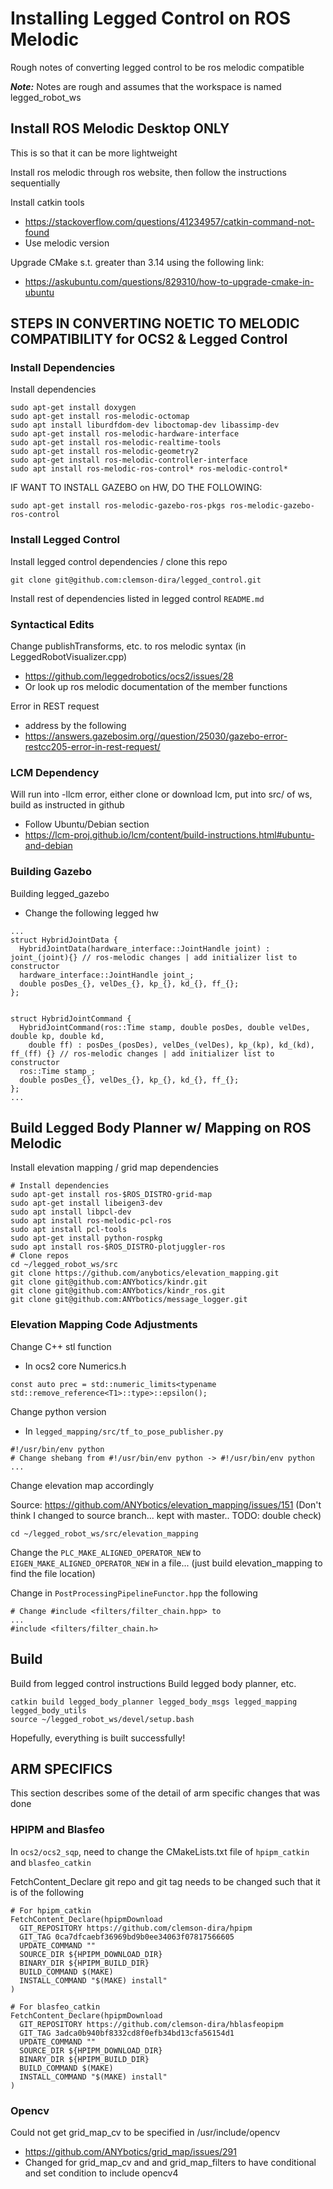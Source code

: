 # Installing Legged Control on ROS Melodic
Rough notes of converting legged control to be ros melodic compatible

***Note:*** Notes are rough and assumes that the workspace is named legged_robot_ws


## Install ROS Melodic Desktop ONLY
This is so that it can be more lightweight

Install ros melodic through ros website, then follow the instructions sequentially

Install catkin tools
- https://stackoverflow.com/questions/41234957/catkin-command-not-found
- Use melodic version

Upgrade CMake s.t. greater than 3.14 using the following link:
- https://askubuntu.com/questions/829310/how-to-upgrade-cmake-in-ubuntu




## STEPS IN CONVERTING NOETIC TO MELODIC COMPATIBILITY for OCS2 & Legged Control
### Install Dependencies
Install dependencies
```
sudo apt-get install doxygen
sudo apt-get install ros-melodic-octomap
sudo apt install liburdfdom-dev liboctomap-dev libassimp-dev
sudo apt-get install ros-melodic-hardware-interface
sudo apt-get install ros-melodic-realtime-tools
sudo apt-get install ros-melodic-geometry2
sudo apt-get install ros-melodic-controller-interface
sudo apt install ros-melodic-ros-control* ros-melodic-control*
```
IF WANT TO INSTALL GAZEBO on HW, DO THE FOLLOWING:
```
sudo apt-get install ros-melodic-gazebo-ros-pkgs ros-melodic-gazebo-ros-control
```

### Install Legged Control
Install legged control dependencies / clone this repo
```
git clone git@github.com:clemson-dira/legged_control.git
```
Install rest of dependencies listed in legged control `README.md`

### Syntactical Edits
Change publishTransforms, etc. to ros melodic syntax (in LeggedRobotVisualizer.cpp)
- https://github.com/leggedrobotics/ocs2/issues/28
- Or look up ros melodic documentation of the member functions

Error in REST request
- address by the following
- https://answers.gazebosim.org//question/25030/gazebo-error-restcc205-error-in-rest-request/

### LCM Dependency
Will run into -llcm error, either clone or download lcm, put into src/ of ws, build as instructed in github
- Follow Ubuntu/Debian section
- https://lcm-proj.github.io/lcm/content/build-instructions.html#ubuntu-and-debian

### Building Gazebo 
Building legged_gazebo
- Change the following legged hw
```
...
struct HybridJointData {
  HybridJointData(hardware_interface::JointHandle joint) : joint_(joint){} // ros-melodic changes | add initializer list to constructor
  hardware_interface::JointHandle joint_;
  double posDes_{}, velDes_{}, kp_{}, kd_{}, ff_{};
};


struct HybridJointCommand {
  HybridJointCommand(ros::Time stamp, double posDes, double velDes, double kp, double kd, 
    double ff) : posDes_(posDes), velDes_(velDes), kp_(kp), kd_(kd), ff_(ff) {} // ros-melodic changes | add initializer list to constructor
  ros::Time stamp_;
  double posDes_{}, velDes_{}, kp_{}, kd_{}, ff_{};
};
...
```

## Build Legged Body Planner w/ Mapping on ROS Melodic
Install elevation mapping / grid map dependencies

```
# Install dependencies
sudo apt-get install ros-$ROS_DISTRO-grid-map
sudo apt-get install libeigen3-dev
sudo apt install libpcl-dev
sudo apt install ros-melodic-pcl-ros
sudo apt install pcl-tools
sudo apt-get install python-rospkg
sudo apt install ros-$ROS_DISTRO-plotjuggler-ros
# Clone repos
cd ~/legged_robot_ws/src
git clone https://github.com/anybotics/elevation_mapping.git
git clone git@github.com:ANYbotics/kindr.git
git clone git@github.com:ANYbotics/kindr_ros.git
git clone git@github.com:ANYbotics/message_logger.git
```
### Elevation Mapping Code Adjustments
Change C++ stl function
- In ocs2 core Numerics.h
```
const auto prec = std::numeric_limits<typename std::remove_reference<T1>::type>::epsilon();
```
Change python version
- In `legged_mapping/src/tf_to_pose_publisher.py`
```
#!/usr/bin/env python
# Change shebang from #!/usr/bin/env python -> #!/usr/bin/env python
...
```

Change elevation map accordingly

Source: https://github.com/ANYbotics/elevation_mapping/issues/151 (Don't think I changed to source branch... kept with master.. TODO: double check)

```
cd ~/legged_robot_ws/src/elevation_mapping
```
Change the `PLC_MAKE_ALIGNED_OPERATOR_NEW` to `EIGEN_MAKE_ALIGNED_OPERATOR_NEW` in a file... (just build elevation_mapping to find the file location)

Change in `PostProcessingPipelineFunctor.hpp` the following
```
# Change #include <filters/filter_chain.hpp> to
...
#include <filters/filter_chain.h>
```

## Build
Build from legged control instructions
Build legged body planner, etc.
```
catkin build legged_body_planner legged_body_msgs legged_mapping legged_body_utils
source ~/legged_robot_ws/devel/setup.bash
```
Hopefully, everything is built successfully!

## ARM SPECIFICS
This section describes some of the detail of arm specific changes that was done

### HPIPM and Blasfeo
In `ocs2/ocs2_sqp`, need to change the CMakeLists.txt file of `hpipm_catkin` and `blasfeo_catkin`

FetchContent_Declare git repo and git tag needs to be changed such that it is of the following
```
# For hpipm_catkin
FetchContent_Declare(hpipmDownload
  GIT_REPOSITORY https://github.com/clemson-dira/hpipm
  GIT_TAG 0ca7dfcaebf36969bd9b0ee34063f07817566605
  UPDATE_COMMAND ""
  SOURCE_DIR ${HPIPM_DOWNLOAD_DIR}
  BINARY_DIR ${HPIPM_BUILD_DIR}
  BUILD_COMMAND $(MAKE)
  INSTALL_COMMAND "$(MAKE) install"
)
```

```
# For blasfeo_catkin
FetchContent_Declare(hpipmDownload
  GIT_REPOSITORY https://github.com/clemson-dira/hblasfeopipm
  GIT_TAG 3adca0b940bf8332cd8f0efb34bd13cfa56154d1
  UPDATE_COMMAND ""
  SOURCE_DIR ${HPIPM_DOWNLOAD_DIR}
  BINARY_DIR ${HPIPM_BUILD_DIR}
  BUILD_COMMAND $(MAKE)
  INSTALL_COMMAND "$(MAKE) install"
)
```

### Opencv
Could  not get grid_map_cv to be specified in /usr/include/opencv
- https://github.com/ANYbotics/grid_map/issues/291
- Changed for grid_map_cv and and grid_map_filters to have conditional and set condition to include opencv4


